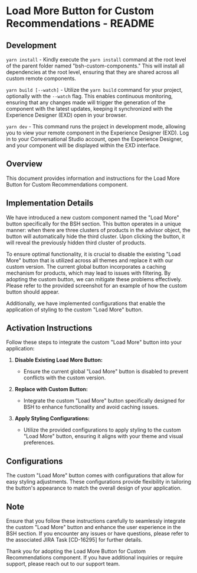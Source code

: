 # Load More Button for Custom Recommendations - README

## Development

`yarn install` - Kindly execute the `yarn install` command at the root level of the parent folder named "bsh-custom-components." This will install all dependencies at the root level, ensuring that they are shared across all custom remote components.

`yarn build [--watch]` - Utilize the `yarn build` command for your project, optionally with the `--watch` flag. This enables continuous monitoring, ensuring that any changes made will trigger the generation of the component with the latest updates, keeping it synchronized with the Experience Designer (EXD) open in your browser.

`yarn dev` - This command runs the project in development mode, allowing you to view your remote component in the Experience Designer (EXD). Log in to your Conversational Studio account, open the Experience Designer, and your component will be displayed within the EXD interface.

## Overview

This document provides information and instructions for the Load More Button for Custom Recommendations component.

## Implementation Details

We have introduced a new custom component named the "Load More" button specifically for the BSH section. This button operates in a unique manner: when there are three clusters of products in the advisor object, the button will automatically hide the third cluster. Upon clicking the button, it will reveal the previously hidden third cluster of products.

To ensure optimal functionality, it is crucial to disable the existing "Load More" button that is utilized across all themes and replace it with our custom version. The current global button incorporates a caching mechanism for products, which may lead to issues with filtering. By adopting the custom button, we can mitigate these problems effectively. Please refer to the provided screenshot for an example of how the custom button should appear.

Additionally, we have implemented configurations that enable the application of styling to the custom "Load More" button.

## Activation Instructions

Follow these steps to integrate the custom "Load More" button into your application:

1. **Disable Existing Load More Button:**
   - Ensure the current global "Load More" button is disabled to prevent conflicts with the custom version.

2. **Replace with Custom Button:**
   - Integrate the custom "Load More" button specifically designed for BSH to enhance functionality and avoid caching issues.

3. **Apply Styling Configurations:**
   - Utilize the provided configurations to apply styling to the custom "Load More" button, ensuring it aligns with your theme and visual preferences.

## Configurations

The custom "Load More" button comes with configurations that allow for easy styling adjustments. These configurations provide flexibility in tailoring the button's appearance to match the overall design of your application.



## Note

Ensure that you follow these instructions carefully to seamlessly integrate the custom "Load More" button and enhance the user experience in the BSH section. If you encounter any issues or have questions, please refer to the associated JIRA Task [CD-16295] for further details.

Thank you for adopting the Load More Button for Custom Recommendations component. If you have additional inquiries or require support, please reach out to our support team.